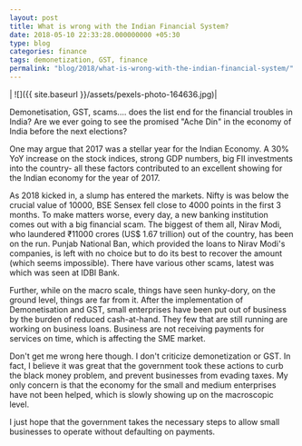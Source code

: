 ```yaml
---
layout: post
title: What is wrong with the Indian Financial System?
date: 2018-05-10 22:33:28.000000000 +05:30
type: blog
categories: finance
tags: demonetization, GST, finance
permalink: "blog/2018/what-is-wrong-with-the-indian-financial-system/"
---
```


| ![]({{ site.baseurl }}/assets/pexels-photo-164636.jpg)|


Demonetisation, GST, scams.... does the list end for the financial troubles in India? Are we ever going to see the promised "Ache Din" in the economy of India before the next elections?

One may argue that 2017 was a stellar year for the Indian Economy. A 30% YoY increase on the stock indices, strong GDP numbers, big FII investments into the country- all these factors contributed to an excellent showing for the Indian economy for the year of 2017.

As 2018 kicked in, a slump has entered the markets. Nifty is was below the crucial value of 10000, BSE Sensex fell close to 4000 points in the first 3 months. To make matters worse, every day, a new banking institution comes out with a big financial scam. The biggest of them all, Nirav Modi, who laundered ₹11000 crores (US$ 1.67 trillion) out of the country, has been on the run. Punjab National Ban, which provided the loans to Nirav Modi's companies, is left with no choice but to do its best to recover the amount (which seems impossible). There have various other scams, latest was which was seen at IDBI Bank.

Further, while on the macro scale, things have seen hunky-dory, on the ground level, things are far from it. After the implementation of Demonetisation and GST, small enterprises have been put out of business by the burden of reduced cash-at-hand. They few that are still running are working on business loans. Business are not receiving payments for services on time, which is affecting the SME market.

Don't get me wrong here though. I don't criticize demonetization or GST. In fact, I believe it was great that the government took these actions to curb the black money problem, and prevent businesses from evading taxes. My only concern is that the economy for the small and medium enterprises have not been helped, which is slowly showing up on the macroscopic level.

I just hope that the government takes the necessary steps to allow small businesses to operate without defaulting on payments.
